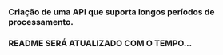 ### Criação de uma API que suporta longos períodos de processamento.

### README SERÁ ATUALIZADO COM O TEMPO...